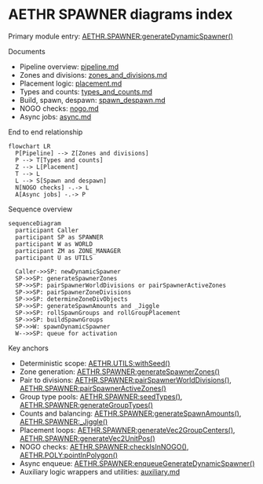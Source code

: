 # AETHR SPAWNER diagrams index

Primary module entry: [AETHR.SPAWNER:generateDynamicSpawner()](../../dev/SPAWNER.lua:563)

Documents
- Pipeline overview: [pipeline.md](./pipeline.md)
- Zones and divisions: [zones_and_divisions.md](./zones_and_divisions.md)
- Placement logic: [placement.md](./placement.md)
- Types and counts: [types_and_counts.md](./types_and_counts.md)
- Build, spawn, despawn: [spawn_despawn.md](./spawn_despawn.md)
- NOGO checks: [nogo.md](./nogo.md)
- Async jobs: [async.md](./async.md)

End to end relationship

```mermaid
flowchart LR
  P[Pipeline] --> Z[Zones and divisions]
  P --> T[Types and counts]
  Z --> L[Placement]
  T --> L
  L --> S[Spawn and despawn]
  N[NOGO checks] -.-> L
  A[Async jobs] -.-> P
```
Sequence overview

```mermaid
sequenceDiagram
  participant Caller
  participant SP as SPAWNER
  participant W as WORLD
  participant ZM as ZONE_MANAGER
  participant U as UTILS

  Caller->>SP: newDynamicSpawner
  SP->>SP: generateSpawnerZones
  SP->>SP: pairSpawnerWorldDivisions or pairSpawnerActiveZones
  SP->>SP: pairSpawnerZoneDivisions
  SP->>SP: determineZoneDivObjects
  SP->>SP: generateSpawnAmounts and _Jiggle
  SP->>SP: rollSpawnGroups and rollGroupPlacement
  SP->>SP: buildSpawnGroups
  SP->>W: spawnDynamicSpawner
  W-->>SP: queue for activation
```

Key anchors
- Deterministic scope: [AETHR.UTILS:withSeed()](../../dev/UTILS.lua:242)
- Zone generation: [AETHR.SPAWNER:generateSpawnerZones()](../../dev/SPAWNER.lua:2012)
- Pair to divisions: [AETHR.SPAWNER:pairSpawnerWorldDivisions()](../../dev/SPAWNER.lua:723), [AETHR.SPAWNER:pairSpawnerActiveZones()](../../dev/SPAWNER.lua:760)
- Group type pools: [AETHR.SPAWNER:seedTypes()](../../dev/SPAWNER.lua:1804), [AETHR.SPAWNER:generateGroupTypes()](../../dev/SPAWNER.lua:1600)
- Counts and balancing: [AETHR.SPAWNER:generateSpawnAmounts()](../../dev/SPAWNER.lua:1918), [AETHR.SPAWNER:_Jiggle()](../../dev/SPAWNER.lua:1978)
- Placement loops: [AETHR.SPAWNER:generateVec2GroupCenters()](../../dev/SPAWNER.lua:1067), [AETHR.SPAWNER:generateVec2UnitPos()](../../dev/SPAWNER.lua:1301)
- NOGO checks: [AETHR.SPAWNER:checkIsInNOGO()](../../dev/SPAWNER.lua:2085), [AETHR.POLY:pointInPolygon()](../../dev/POLY.lua:66)
- Async enqueue: [AETHR.SPAWNER:enqueueGenerateDynamicSpawner()](../../dev/SPAWNER.lua:520)
- Auxiliary logic wrappers and utilities: [auxiliary.md](./auxiliary.md)
